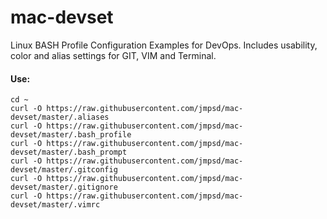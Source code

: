 # mac-devset
Linux BASH Profile Configuration Examples for DevOps. Includes usability, color and alias settings for GIT, VIM and Terminal.



#### Use:

```
cd ~
curl -O https://raw.githubusercontent.com/jmpsd/mac-devset/master/.aliases
curl -O https://raw.githubusercontent.com/jmpsd/mac-devset/master/.bash_profile
curl -O https://raw.githubusercontent.com/jmpsd/mac-devset/master/.bash_prompt
curl -O https://raw.githubusercontent.com/jmpsd/mac-devset/master/.gitconfig
curl -O https://raw.githubusercontent.com/jmpsd/mac-devset/master/.gitignore
curl -O https://raw.githubusercontent.com/jmpsd/mac-devset/master/.vimrc
```
